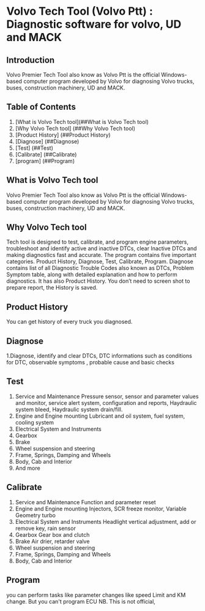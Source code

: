 # Volvo Tech Tool (Volvo Ptt) : Diagnostic software for volvo, UD and MACK

## Introduction

Volvo Premier Tech Tool also know as Volvo Ptt is the official Windows-based computer program developed by Volvo for diagnosing Volvo trucks, buses, construction machinery, UD and MACK.



## Table of Contents

1. [What is Volvo Tech tool](##What is Volvo Tech tool)
2. [Why Volvo Tech tool] (##Why Volvo Tech tool)
3. [Product History] (##Product History)
4. [Diagnose] (##Diagnose)
5. [Test] (##Test)
6. [Calibrate] (##Calibrate)
7. [program] (##Program)
   
## What is Volvo Tech tool

Volvo Premier Tech Tool also know as Volvo Ptt is the official Windows-based computer program developed by Volvo for diagnosing Volvo trucks, buses, construction machinery, UD and MACK.
## Why Volvo Tech tool
Tech tool is designed to test, calibrate, and program engine parameters, troubleshoot and identify active and inactive DTCs, clear Inactive DTCs and making diagnostics fast and accurate.
The program contains five important categories. Product History, Diagnose, Test, Calibrate, Program.
Diagnose contains list of all Diagnostic Trouble Codes also known as DTCs, Problem Symptom table, along with detailed explanation and how to perform diagnostics.
It has also Product History. You don’t need to screen shot to prepare report, the History is saved.

## Product History
   You can get history of every truck you diagnosed.

## Diagnose
1.Diagnose, identify and clear DTCs, DTC informations such as conditions for DTC, observable symptoms , probable cause and basic checks
   
## Test
1. Service and Maintenance
Pressure sensor, sensor and parameter values and monitor,
service alert system, configuration and reports, Haydraulic system bleed, Haydraulic system drain/fill.
2. Engine and Engine mounting
Lubricant and oil system, fuel system, cooling system
3. Electrical System and Instruments
4. Gearbox
5. Brake
6. Wheel suspension and steering
7. Frame, Springs, Damping and Wheels
8. Body, Cab and Interior
9. And more

## Calibrate
1. Service and Maintenance
Function and parameter reset
2. Engine and Engine mounting
Injectors, SCR freeze monitor, Variable Geometry turbo
3. Electrical System and Instruments
Headlight vertical adjustment, add or remove key, rain sensor
4. Gearbox
Gear box and clutch
5. Brake
Air drier, retarder valve
6. Wheel suspension and steering
7. Frame, Springs, Damping and Wheels
8. Body, Cab and Interior

## Program
   you can perform tasks like parameter changes like speed Limit and KM change.
   But you can't program ECU
NB. This is not official,    


